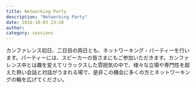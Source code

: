 ```yaml
---
title: Networking Party
description: "Networking Party"
date: 2016-10-03 23:28
author:
category: sessions
---
```

カンファレンス初日、二日目の両日とも、ネットワーキング・パーティーを行います。パーティーには、スピーカーの皆さまにもご参加いただきます。カンファレンス中とは趣を変えてリラックスした雰囲気の中で、様々な立場や専門性を超えた熱い会話と対話がうまれる場で、是非この機会に多くの方とネットワーキングの輪を広げてください。